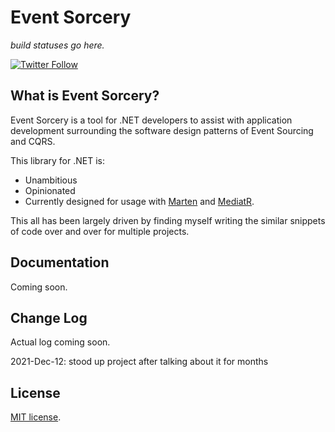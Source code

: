 # Event Sorcery

*build statuses go here.*

[![Twitter Follow](https://img.shields.io/twitter/url?label=reach%20me%20%40Faelor&style=social&url=https%3A%2F%2Ftwitter.com%2Ffaelor)](https://twitter.com/faelor)

## What is Event Sorcery?

Event Sorcery is a tool for .NET developers to assist with application development surrounding the software design patterns of Event Sourcing and CQRS.

This library for .NET is:
 - Unambitious
 - Opinionated
 - Currently designed for usage with [Marten](https://martendb.io/) and [MediatR](https://github.com/jbogard/MediatR).

This all has been largely driven by finding myself writing the similar snippets of code over and over for multiple projects.

## Documentation

Coming soon.


## Change Log

Actual log coming soon.

2021-Dec-12: stood up project after talking about it for months


## License

[MIT license](../../LICENSE).